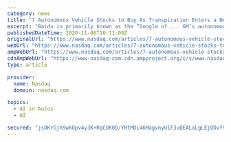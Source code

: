 ```yaml
---
category: news
title: "7 Autonomous Vehicle Stocks to Buy As Transpiration Enters a New Era"
excerpt: "Baidu is primarily known as the “Google of ... GM’s autonomous vehicle unit Cruise announced on Oct. 15 that it was granted self-driving permission in San Francisco. The permit allows Cruise ..."
publishedDateTime: 2020-11-06T10:11:00Z
originalUrl: "https://www.nasdaq.com/articles/7-autonomous-vehicle-stocks-to-buy-as-transpiration-enters-a-new-era-2020-11-06"
webUrl: "https://www.nasdaq.com/articles/7-autonomous-vehicle-stocks-to-buy-as-transpiration-enters-a-new-era-2020-11-06"
ampWebUrl: "https://www.nasdaq.com/articles/7-autonomous-vehicle-stocks-to-buy-as-transpiration-enters-a-new-era-2020-11-06?amp"
cdnAmpWebUrl: "https://www-nasdaq-com.cdn.ampproject.org/c/s/www.nasdaq.com/articles/7-autonomous-vehicle-stocks-to-buy-as-transpiration-enters-a-new-era-2020-11-06?amp"
type: article

provider:
  name: Nasdaq
  domain: nasdaq.com

topics:
  - AI in Autos
  - AI

secured: "jsDKrGjh9wkOpv4y3K+RqCUK0Q/YHtMDi46MagvnyU1F3uQEALaLgLEjQDvYV5Wav3P6Kjm/Kddr139o7rd8Ed5Q+eRSaqxKLSn2zEmj+F9oVMzbWJdIiJASdrMa0WrsMyGLd621/r2ke2h/QHt27jPxM4fLs6UFdfcDUs0/Y7oqoaGkjeW0s7KMxt7/r5YqTwjozKwr5+wk19B3MrZgUElQm0blYjlFX7H9DrGXkjlsRQV/5FWM/Ej2ZCD/8DFG6faqmz5FZPKploArAwbRL93ebR9V1A2kLnyEmCat4/6xB1wy5I0J9eDBe8AM0w2oymzrJAGTEZs7Luceyf72SXxVRRVG12andRdfLK92sdQ=;wLoryKpvbAXdqmuxeZhv4g=="
---
```


